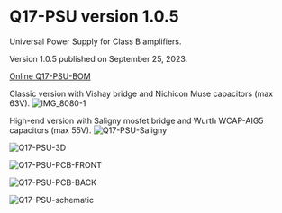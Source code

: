 # Q17-PSU version 1.0.5<br>

Universal Power Supply for Class B amplifiers.

Version 1.0.5 published on September 25, 2023.

<a href="https://audio.cyberkata.org/Q17-PSU-BOM.html">Online Q17-PSU-BOM</a><br>

Classic version with Vishay bridge and Nichicon Muse capacitors (max 63V).
![IMG_8080-1](https://github.com/stefaweb/Q17-Amplifier/assets/12907102/365bf9b0-dc3f-4a3c-9a13-fc9dd7f8cdfb)

High-end version with Saligny mosfet bridge and Wurth WCAP-AIG5 capacitors (max 55V).
![Q17-PSU-Saligny](https://github.com/stefaweb/Q17-Amplifier/assets/12907102/0ea4b228-6e09-4759-a9b2-3f05455d011a)

![Q17-PSU-3D](https://github.com/stefaweb/Q17-Amplifier/assets/12907102/1f2285b8-5250-417b-b10e-bb10d6150e1a)

![Q17-PSU-PCB-FRONT](https://github.com/stefaweb/Q17-Amplifier/assets/12907102/6f39725f-4a75-4b6d-96c1-7c8af188a782)

![Q17-PSU-PCB-BACK](https://github.com/stefaweb/Q17-Amplifier/assets/12907102/85634f3d-f1bd-41f7-8627-85216d589bd3)

![Q17-PSU-schematic](https://github.com/stefaweb/Q17-Amplifier/assets/12907102/812730ae-d875-4f72-8cfc-1ff38aa71e7a)








